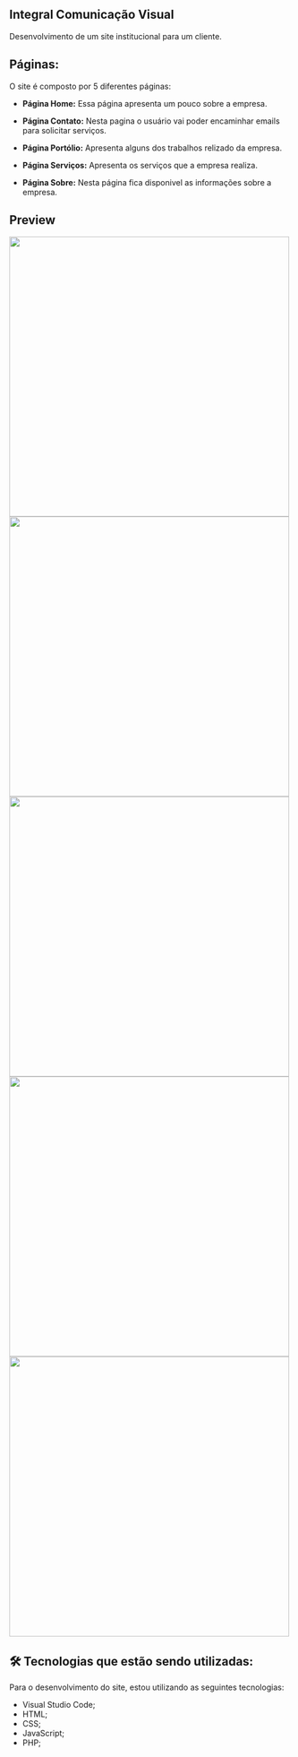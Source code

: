 ## Integral Comunicação Visual

Desenvolvimento de um site institucional para um cliente. 


## Páginas:
O site é composto por 5 diferentes páginas:

- **Página Home:** Essa página apresenta um pouco sobre a empresa.

- **Página Contato:** Nesta pagina o usuário vai poder encaminhar emails para solicitar serviços.

- **Página Portólio:** Apresenta alguns dos trabalhos relizado da empresa.

- **Página Serviços:** Apresenta os serviços que a empresa realiza.

- **Página Sobre:** Nesta página fica disponivel as informações sobre a empresa.

## Preview
<div>
  <img src="https://user-images.githubusercontent.com/90710466/178622490-5c8f847d-e3f6-40f5-9a99-9de63bd2cd10.png" width="500px"/>
  <img src="https://user-images.githubusercontent.com/90710466/178622871-3c6beb5f-624c-4634-8821-242a9eed9c2a.png" width="500px"/>
  <img src="https://user-images.githubusercontent.com/90710466/178622873-8a5d2b6d-f813-4351-96f2-9b8a9e90a9b2.png" width="500px"/>
  <img src="https://user-images.githubusercontent.com/90710466/178622876-9049ee59-f847-4396-9163-50b55171fc8f.png" width="500px"/>
  <img src="https://user-images.githubusercontent.com/90710466/178622883-671d5555-8675-4adc-91f9-b28203e88a82.png" width="500px"/>
<div/>

## 🛠 Tecnologias que estão sendo utilizadas:
Para o desenvolvimento do site, estou utilizando as seguintes tecnologias:
- Visual Studio Code;
- HTML;
- CSS;
- JavaScript;
- PHP;
